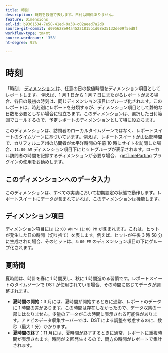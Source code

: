 ```yaml
---
title: 時刻
description: 時刻を数値で表します。日付は関係ありません。
feature: Dimensions
exl-id: b9361534-7e58-41ed-9a38-c02aeed7a2d8
source-git-commit: d095628e94a45221815b1d08e35132de09f5ed8f
workflow-type: tm+mt
source-wordcount: '358'
ht-degree: 95%

---
```


# 時刻

「時刻」 [ ディメンション ](overview.md) は、任意の日の数値時間をディメンション項目としてレポートします。 例えば、1 月 1 日から 1 月 7 日にまたがるレポートがある場合、各日の最初の時刻は、同じディメンション項目にグループ化されます。このレポートは、時刻別にレポートを分類するが、ディメンション項目として静的な日数を必要としない場合に役立ちます。このディメンションは、選択した日付範囲でロールするので、予定レポートのディメンションとして特に役立ちます。

このディメンションは、訪問者のローカルタイムゾーンではなく、レポートスイートのタイムゾーンに基づいています。例えば、レポートスイートが山岳部時間で、カリフォルニア州の訪問者が太平洋時間の午前 10 時にサイトを訪問した場合、`11:00 AM` ディメンション項目下にヒットグループが表示されます。ローカル訪問者の時間を記録するディメンションが必要な場合、 [getTimeParting](/help/implement/vars/plugins/gettimeparting.md) プラグインの使用をお勧めします。

## このディメンションへのデータ入力

このディメンションは、すべての実装において初期設定の状態で動作します。レポートスイートにデータが含まれていれば、このディメンションは機能します。

## ディメンション項目

ディメンション項目には `12:00 AM` ～ `11:00 PM` が含まれます。これは、ヒットが発生した日の時間（切り捨て）を表します。例えば、ヒットが午後 3 時 58 分に生成された場合、そのヒットは、`3:00 PM` のディメンション項目の下にグループ化されます。

## 夏時間

夏時間は、時計を春に 1 時間戻し、秋に 1 時間進める習慣です。レポートスイートのタイムゾーンで DST が使用されている場合、その時間に応じてデータが調整されます。

* **夏時間の開始**：3 月には、夏時間が開始するときに通常、レポートのデータに 1 時間の差があります。この時間は存在しなかったので、データ収集の一部にはなりません。少量のデータがこの時間に表示される可能性があります。アドビのデータ収集サーバーでは、DST による調整を考慮するのに、数秒（最大 1 分）かかります。
* **夏時間の終了**：11 月には、夏時間が終了するときに通常、レポートに重複時間が表示されます。時間が 2 回発生するので、両方の時間がレポートで集計されます。
